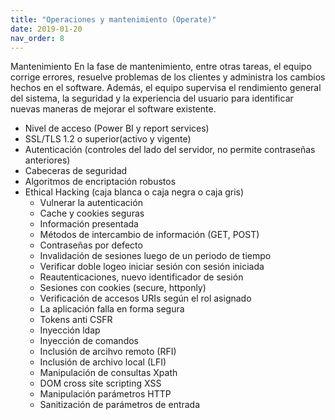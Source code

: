 ```yaml
---
title: "Operaciones y mantenimiento (Operate)"
date: 2019-01-20
nav_order: 8
---
```

Mantenimiento
En la fase de mantenimiento, entre otras tareas, el equipo corrige errores, resuelve problemas de los clientes y administra los cambios hechos en el software. Además, el equipo supervisa el rendimiento general del sistema, la seguridad y la experiencia del usuario para identificar nuevas maneras de mejorar el software existente.


-	Nivel de acceso (Power BI y report services)
-	SSL/TLS 1.2  o superior(activo y vigente)
-	Autenticación (controles del lado del servidor, no permite contraseñas anteriores)
-	Cabeceras de seguridad
-	Algoritmos de encriptación robustos
-	Ethical Hacking (caja blanca o caja negra o caja gris)
    -	Vulnerar la autenticación
    -	Cache y cookies seguras
    -	Información presentada
    -	Métodos de intercambio de información (GET, POST)
    -	Contraseñas por defecto
    -	Invalidación de sesiones luego de un periodo de tiempo
    -	Verificar doble logeo iniciar sesión con sesión iniciada
    -	Reautenticaciones, nuevo identificador de sesión
    -	Sesiones con cookies (secure, httponly)
    -	Verificación de accesos URIs según el rol asignado
    -	La aplicación falla en forma segura 
    -	Tokens anti CSFR
    -	Inyección ldap
    -	Inyección de comandos
    -	Inclusión de arcihvo remoto (RFI)
    -	Inclusión de archivo local (LFI)
    -	Manipulación de consultas Xpath
    -	DOM cross site scripting XSS
    -	Manipulación parámetros HTTP 
    -	Sanitización de parámetros de entrada

